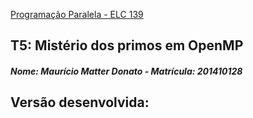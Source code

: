 [Programação Paralela - ELC 139](https://github.com/AndreaInfUFSM/elc139-2016a)

## T5: Mistério dos primos em OpenMP

##### Nome: Maurício Matter Donato - Matrícula: 201410128

## Versão desenvolvida:
